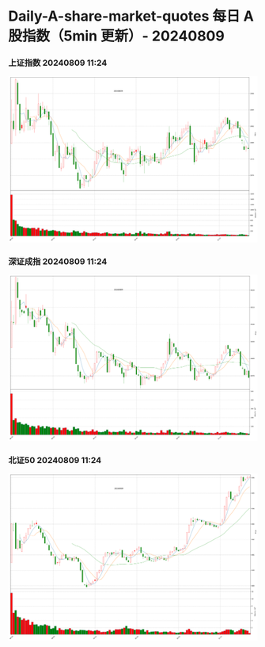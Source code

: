 
# Daily-A-share-market-quotes 每日 A 股指数（5min 更新）- 20240809

### 上证指数 20240809 11:24
![](./fig/2024/8/20240809-sh000001.png)

### 深证成指 20240809 11:24
![](./fig/2024/8/20240809-sz399001.png)

### 北证50 20240809 11:24
![](./fig/2024/8/20240809-bj899050.png)
